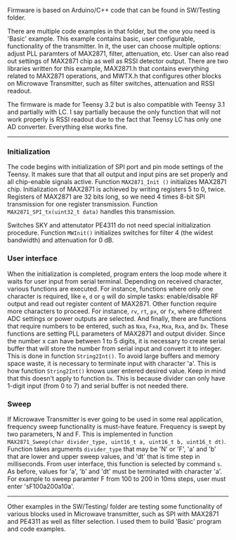 Firmware is based on Arduino/C++ code that can be found in SW/Testing folder.
 
There are multiple code examples in that folder, but the one you need is 'Basic' example. This example contains basic, user configurable, functionality of the transmitter. In it, the user can choose multiple options: adjust PLL paramters of MAX2871, filter, attenuation, etc. User can also read out settings of MAX2871 chip as well as RSSI detector output. There are two libraries written for this example, MAX2871.h that contains everything related to MAX2871 operations, and MWTX.h that configures other blocks on Microwave Transmitter, such as filter switches, attenuation and RSSI readout.

The firmware is made for Teensy 3.2 but is also compatible with Teensy 3.1 and partially with LC. I say partially because the only function that will not work properly is RSSI readout due to the fact that Teensy LC has only one AD converter. Everything else works fine. 

***
### Initialization
The code begins with initialization of SPI port and pin mode settings of the Teensy. It makes sure that that all output and input pins are set properly and all chip-enable signals active. Function `MAX2871_Init ()` initializes MAX2871 chip. Initialization of MAX2871 is achieved by writing registers 5 to 0, twice. Registers of MAX2871 are 32 bits long, so we need 4 times 8-bit SPI transmission for one register transmission. Function `MAX2871_SPI_tx(uint32_t data)` handles this transmission. 

Switches SKY and attenutator PE4311 do not need special initialization procedure. Function `MWInit()` initializes switches for filter 4 (the widest bandwidth) and attenuation for 0 dB. 

### User interface

When the initialization is completed, program enters the loop mode where it waits for user input from serial terminal. Depending on received character, various functions are executed. For instance, functions where only one character is required, like `e`, `d` or `g` will do simple tasks: enable/disable RF output and read out register content of MAX2871. Other function require more characters to proceed. For instance, `rv`, `rt`, `px`, or `fx`, where different ADC settings or power outputs are selected. And finally, there are functions that require numbers to be entered, such as `Nxa`, `Fxa`, `Mxa`, `Rxa`, and `Dx`. These functions are setting PLL parameters of MAX2871 and output divider. Since the number x can have between 1 to 5 digits, it is necessary to create serial buffer that will store the number from serial input and convert it to integer. This is done in function `String2Int()`. To avoid large buffers and memory space waste, it is necessary to terminate input with character 'a'. This is how function `String2Int()` knows user entered desired value. Keep in mind that this doesn't apply to function `Dx`. This is because divider can only have 1-digit input (from 0 to 7) and serial buffer is not needed there. 

### Sweep

If Microwave Transmitter is ever going to be used in some real application, frequency sweep functionality is must-have feature. Frequency is swept by two parameters, N and F. This is implemented in function `MAX2871_Sweep(char divider_type, uint16_t a, uint16_t b, uint16_t dt)`. Function takes arguments `divider_type` that may be 'N' or 'F', 'a' and 'b' that are lower and upper sweep values, and 'dt' that is time step in milliseconds. From user interface, this function is selected by command `s`. As before, values for 'a', 'b' and 'dt' must be terminated with character 'a'. For example to sweep paramter F from 100 to 200 in 10ms steps, user must enter 'sF100a200a10a'.

***

Other examples in the SW/Testing/ folder are testing some functionality of various blocks used in Microwave transmitter, such as SPI with MAX2871 and PE4311 as well as filter selection. I used them to build 'Basic' program and code examples. 
